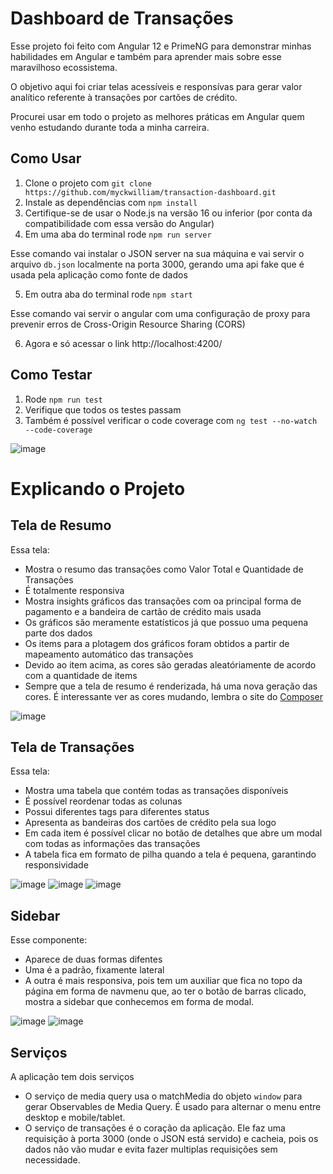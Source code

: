 # Dashboard de Transações

Esse projeto foi feito com Angular 12 e PrimeNG para demonstrar minhas habilidades em Angular e também para aprender mais sobre esse maravilhoso ecossistema.

O objetivo aqui foi criar telas acessíveis e responsívas para gerar valor analítico referente à transações por cartões de crédito. 

Procurei usar em todo o projeto as melhores práticas em Angular quem venho estudando durante toda a minha carreira.

## Como Usar

1. Clone o projeto com `git clone https://github.com/myckwilliam/transaction-dashboard.git`
2. Instale as dependências com `npm install`
3. Certifique-se de usar o Node.js na versão 16 ou inferior (por conta da compatibilidade com essa versão do Angular)
4. Em uma aba do terminal rode `npm run server`

Esse comando vai instalar o JSON server na sua máquina e vai servir o arquivo `db.json` localmente na porta 3000, gerando uma api fake que é usada pela aplicação como fonte de dados

5. Em outra aba do terminal rode `npm start`

Esse comando vai servir o angular com uma configuração de proxy para prevenir erros de Cross-Origin Resource Sharing (CORS)

6. Agora e só acessar o link http://localhost:4200/

## Como Testar

1. Rode `npm run test`
2. Verifique que todos os testes passam
3. Também é possível verificar o code coverage com `ng test --no-watch --code-coverage`

![image](https://github.com/myckwilliam/transaction-dashboard/assets/75875219/af84a7f4-1f3d-422d-b387-153c3c932ba5)

# Explicando o Projeto

## Tela de Resumo

Essa tela:

* Mostra o resumo das transações como Valor Total e Quantidade de Transações
* É totalmente responsiva
* Mostra insights gráficos das transações com oa principal forma de pagamento e a bandeira de cartão de crédito mais usada
* Os gráficos são meramente estatísticos já que possuo uma pequena parte dos dados
* Os items para a plotagem dos gráficos foram obtidos a partir de mapeamento automático das transações
* Devido ao item acima, as cores são geradas aleatóriamente de acordo com a quantidade de items
* Sempre que a tela de resumo é renderizada, há uma nova geração das cores. É interessante ver as cores mudando, lembra o site do [Composer](https://getcomposer.org/)

![image](https://github.com/myckwilliam/transaction-dashboard/assets/75875219/1ea63d70-e886-4f65-9463-8b7c98039571)

## Tela de Transações

Essa tela:

* Mostra uma tabela que contém todas as transações disponíveis
* É possível reordenar todas as colunas
* Possui diferentes tags para diferentes status
* Apresenta as bandeiras dos cartões de crédito pela sua logo
* Em cada item é possível clicar no botão de detalhes que abre um modal com todas as informações das transações
* A tabela fica em formato de pilha quando a tela é pequena, garantindo responsividade

![image](https://github.com/myckwilliam/transaction-dashboard/assets/75875219/340658b1-8760-4656-a023-67d951011cb6)
![image](https://github.com/myckwilliam/transaction-dashboard/assets/75875219/5ab6180f-e1d2-499f-bfa6-b69a22740d41)
![image](https://github.com/myckwilliam/transaction-dashboard/assets/75875219/3a4767b1-9c2a-4a2b-ac1d-889b2d3ee479)

## Sidebar

Esse componente:

* Aparece de duas formas difentes
* Uma é a padrão, fixamente lateral
* A outra é mais responsiva, pois tem um auxiliar que fica no topo da página em forma de navmenu que, ao ter o botão de barras clicado, mostra a sidebar que conhecemos em forma de modal.

![image](https://github.com/myckwilliam/transaction-dashboard/assets/75875219/6fb67ac0-4e70-424f-bab5-964f50fdb231)
![image](https://github.com/myckwilliam/transaction-dashboard/assets/75875219/12198c60-92b8-4cf9-ad47-4881b20658ff)

## Serviços

A aplicação tem dois serviços

* O serviço de media query usa o matchMedia do objeto `window` para gerar Observables de Media Query. É usado para alternar o menu entre desktop e mobile/tablet.
* O serviço de transações é o coração da aplicação. Ele faz uma requisição à porta 3000 (onde o JSON está servido) e cacheia, pois os dados não vão mudar e evita fazer multiplas requisições sem necessidade.













